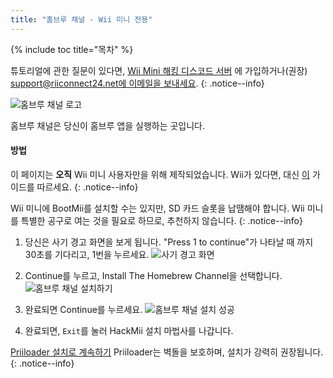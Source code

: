 ```yaml
---
title: "홈브루 채널 - Wii 미니 전용"
---
```


{% include toc title="목차" %}

튜토리얼에 관한 질문이 있다면, [Wii Mini 해킹 디스코드 서버](https://discord.gg/rc24) 에 가입하거나(권장) [support@riiconnect24.net에 이메일을 보내세요](mailto:support@riiconnect24.net).
{: .notice--info}

![홈브루 채널 로고](/images/hbc.png)

홈브루 채널은 당신이 홈브루 앱을 실행하는 곳입니다.

#### 방법
이 페이지는 **오직** Wii 미니 사용자만을 위해 제작되었습니다. Wii가 있다면, 대신 [이](hbc) 가이드를 따르세요.
{: .notice--info}

Wii 미니에 BootMii를 설치할 수는 있지만, SD 카드 슬롯을 납땜해야 합니다. Wii 미니를 특별한 공구로 여는 것을 필요로 하므로, 추천하지 않습니다.
{: .notice--info}

1. 당신은 사기 경고 화면을 보게 됩니다. "Press 1 to continue"가 나타날 때 까지 30초를 기다리고, 1번을 누르세요. ![사기 경고 화면](/images/Wii/ScamScreen.png)

1. Continue를 누르고, Install The Homebrew Channel을 선택합니다.![홈브루 채널 설치하기](/images/Wii/InstallHomebrewChannel.png)

1. 완료되면 Continue를 누르세요. ![홈브루 채널 설치 성공](/images/Wii/SuccessHBC.png)

1. 완료되면, `Exit`를 눌러 HackMii 설치 마법사를 나갑니다.

[Priiloader 설치로 계속하기](priiloader) Priiloader는 벽돌을 보호하며, 설치가 강력히 권장됩니다.
{: .notice--info}
